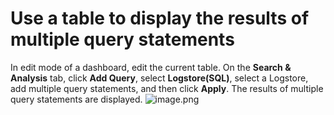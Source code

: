 # Use a table to display the results of multiple query statements

In edit mode of a dashboard, edit the current table. On the **Search & Analysis** tab, click **Add Query**, select **Logstore(SQL)**, select a Logstore, add multiple query statements, and then click **Apply**. The results of multiple query statements are displayed.
![image.png](/img/src/en/visulization/tablePro/multipleQuery/multipleQuery1.png)
